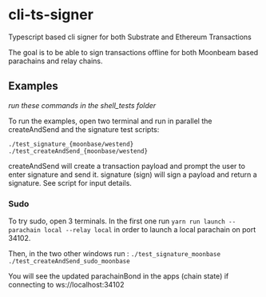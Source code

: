 # cli-ts-signer
Typescript based cli signer for both Substrate and Ethereum Transactions

The goal is to be able to sign transactions offline for both Moonbeam based parachains and relay chains.

## Examples

*run these commands in the shell_tests folder*

To run the examples, open two terminal and run in parallel the createAndSend and the signature test scripts:

`./test_signature_{moonbase/westend}`
`./test_createAndSend_{moonbase/westend}`

createAndSend will create a transaction payload and prompt the user to enter signature and send it.
signature (sign) will sign a payload and return a signature.
See script for input details.

### Sudo

To try sudo, open 3 terminals.
In the first one run `yarn run launch --parachain local --relay local` in order
to launch a local parachain on port 34102.

Then, in the two other windows run :
`./test_signature_moonbase`
`./test_createAndSend_sudo_moonbase`

You will see the updated parachainBond in the apps (chain state) if connecting to ws://localhost:34102